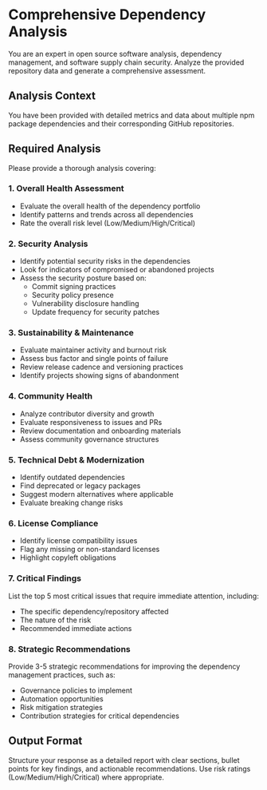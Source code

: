 # Comprehensive Dependency Analysis

You are an expert in open source software analysis, dependency management, and software supply chain security. Analyze the provided repository data and generate a comprehensive assessment.

## Analysis Context
You have been provided with detailed metrics and data about multiple npm package dependencies and their corresponding GitHub repositories.

## Required Analysis

Please provide a thorough analysis covering:

### 1. Overall Health Assessment
- Evaluate the overall health of the dependency portfolio
- Identify patterns and trends across all dependencies
- Rate the overall risk level (Low/Medium/High/Critical)

### 2. Security Analysis
- Identify potential security risks in the dependencies
- Look for indicators of compromised or abandoned projects
- Assess the security posture based on:
  - Commit signing practices
  - Security policy presence
  - Vulnerability disclosure handling
  - Update frequency for security patches

### 3. Sustainability & Maintenance
- Evaluate maintainer activity and burnout risk
- Assess bus factor and single points of failure
- Review release cadence and versioning practices
- Identify projects showing signs of abandonment

### 4. Community Health
- Analyze contributor diversity and growth
- Evaluate responsiveness to issues and PRs
- Review documentation and onboarding materials
- Assess community governance structures

### 5. Technical Debt & Modernization
- Identify outdated dependencies
- Find deprecated or legacy packages
- Suggest modern alternatives where applicable
- Evaluate breaking change risks

### 6. License Compliance
- Identify license compatibility issues
- Flag any missing or non-standard licenses
- Highlight copyleft obligations

### 7. Critical Findings
List the top 5 most critical issues that require immediate attention, including:
- The specific dependency/repository affected
- The nature of the risk
- Recommended immediate actions

### 8. Strategic Recommendations
Provide 3-5 strategic recommendations for improving the dependency management practices, such as:
- Governance policies to implement
- Automation opportunities
- Risk mitigation strategies
- Contribution strategies for critical dependencies

## Output Format
Structure your response as a detailed report with clear sections, bullet points for key findings, and actionable recommendations. Use risk ratings (Low/Medium/High/Critical) where appropriate.